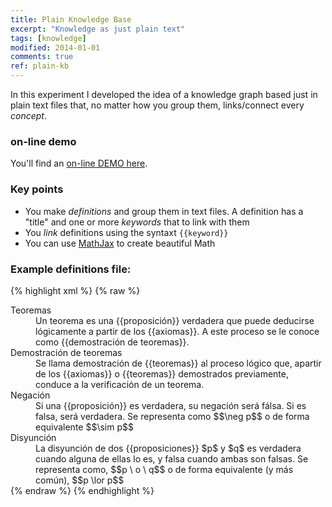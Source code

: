 ```yaml
---
title: Plain Knowledge Base
excerpt: "Knowledge as just plain text"
tags: [knowledge]
modified: 2014-01-01
comments: true
ref: plain-kb
---
```


In this experiment I developed the idea of a knowledge graph based just in plain text files that, no matter how you group them, links/connect every *concept*.

### on-line demo

You'll find an [on-line DEMO here](/experiments/KB/KB.html).

### Key points

  - You make *definitions* and group them in text files. A definition has a "title" and one or more *keywords* that to link with them
  - You *link* definitions using the syntaxt `{{keyword}}`
  - You can use [MathJax](https://www.mathjax.org/) to create beautiful Math

### Example definitions file:

{% highlight xml %}
{% raw %}
<definition>
<dt keywords="teorema,teoremas">Teoremas</dt>
<dd>Un teorema es una {{proposición}} verdadera que puede deducirse lógicamente a partir de los {{axiomas}}. A este proceso se le conoce como {{demostración de teoremas}}.</dd>
</definition>


<definition>
<dt keywords="demostración de teoremas">Demostración de teoremas</dt>
<dd>Se llama demostración de {{teoremas}} al proceso lógico que, apartir de los {{axiomas}} o {{teoremas}} demostrados previamente, conduce a la verificación de un teorema.</dd>
</definition>


<definition>
<dt keywords="negación,negaciones">Negación</dt>
<dd>Si una {{proposición}} es verdadera, su negación será fálsa. Si es falsa, será verdadera. Se representa como
	$$\neg p$$
o de forma equivalente
	$$\sim p$$
</dd>
</definition>


<definition>
<dt keywords="disyunción">Disyunción</dt>
<dd>La disyunción de dos {{proposiciones}} $p$ y $q$ es verdadera cuando alguna de ellas lo es, y falsa cuando ambas son falsas. Se representa como,
	$$p \ o \ q$$
o de forma equivalente (y más común),
	$$p \lor p$$
</dd>
</definition>
{% endraw %}
{% endhighlight %}
